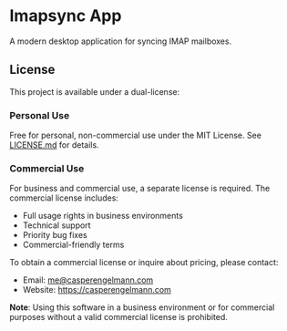 # Imapsync App

A modern desktop application for syncing IMAP mailboxes.

## License

This project is available under a dual-license:

### Personal Use

Free for personal, non-commercial use under the MIT License. See [LICENSE.md](LICENSE.md) for details.

### Commercial Use

For business and commercial use, a separate license is required. The commercial license includes:

- Full usage rights in business environments
- Technical support
- Priority bug fixes
- Commercial-friendly terms

To obtain a commercial license or inquire about pricing, please contact:

- Email: me@casperengelmann.com
- Website: https://casperengelmann.com

**Note**: Using this software in a business environment or for commercial purposes without a valid commercial license is prohibited.
